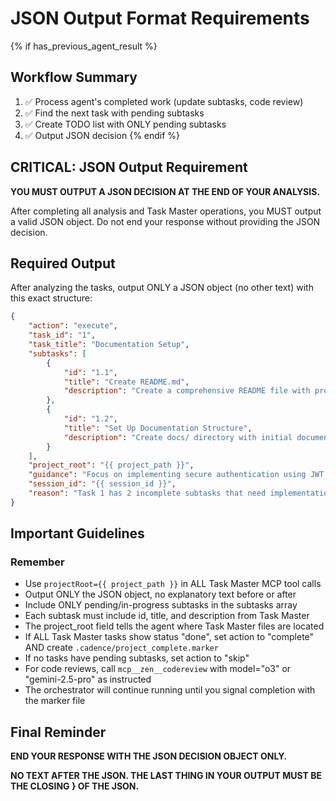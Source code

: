 # JSON Output Format Requirements

{% if has_previous_agent_result %}
## Workflow Summary
1. ✅ Process agent's completed work (update subtasks, code review)
2. ✅ Find the next task with pending subtasks
3. ✅ Create TODO list with ONLY pending subtasks
4. ✅ Output JSON decision
{% endif %}

## CRITICAL: JSON Output Requirement

**YOU MUST OUTPUT A JSON DECISION AT THE END OF YOUR ANALYSIS.**

After completing all analysis and Task Master operations, you MUST output a valid JSON object.
Do not end your response without providing the JSON decision.

## Required Output

After analyzing the tasks, output ONLY a JSON object (no other text) with this exact structure:

```json
{
    "action": "execute",
    "task_id": "1",
    "task_title": "Documentation Setup",
    "subtasks": [
        {
            "id": "1.1",
            "title": "Create README.md",
            "description": "Create a comprehensive README file with project overview"
        },
        {
            "id": "1.2",
            "title": "Set Up Documentation Structure",
            "description": "Create docs/ directory with initial documentation files"
        }
    ],
    "project_root": "{{ project_path }}",
    "guidance": "Focus on implementing secure authentication using JWT tokens",
    "session_id": "{{ session_id }}",
    "reason": "Task 1 has 2 incomplete subtasks that need implementation"
}
```

## Important Guidelines

### Remember
- Use `projectRoot={{ project_path }}` in ALL Task Master MCP tool calls
- Output ONLY the JSON object, no explanatory text before or after
- Include ONLY pending/in-progress subtasks in the subtasks array
- Each subtask must include id, title, and description from Task Master
- The project_root field tells the agent where Task Master files are located
- If ALL Task Master tasks show status "done", set action to "complete" AND create `.cadence/project_complete.marker`
- If no tasks have pending subtasks, set action to "skip"
- For code reviews, call `mcp__zen__codereview` with model="o3" or "gemini-2.5-pro" as instructed
- The orchestrator will continue running until you signal completion with the marker file

## Final Reminder

**END YOUR RESPONSE WITH THE JSON DECISION OBJECT ONLY.**

**NO TEXT AFTER THE JSON. THE LAST THING IN YOUR OUTPUT MUST BE THE CLOSING } OF THE JSON.**
